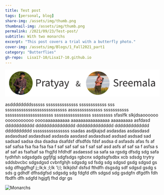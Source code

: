 ```yaml
---
title: Test post
tags: [personal, blog]
share-img: /assets/img/thumb.png
thumbnail-img: /assets/img/thumb.png
permalink: /2021/09/23/Test-post/
subtitle: With two monarchs
excerpt: "This post covers a trial with a butterfly photo."
cover-img: /assets/img/Blogs/1_Fall2021_part1
category: "Butterflies"
gh-repo:  Lisa17-10/Lisa17-10.github.io
---
```




<img src="/assets/img/DP/Authors_PDR_SDM.jpg" alt="Pratyay and Sreemala" width="500"/>


asddddddddssssss  ssssssssssssss  ssssssssssss  sss  sssssssssssssssssssssssssss
assssssssssssss  sssssssssss  sssssssssssssssssssss  ssssssssssssssss  sssssssss
sfaslfk  slkjdsaoooooo  ooooooooooo  ooooaaaaaaaaaa  aaaaaaaaaaaaaaaa  aaaaaaaaa
asfdasd  ddddddddddd  ddddddddddddddd  dddddddddddddd  ddddddddddddd  dddddddddd
ssssssssssssssss ssadas asdjkajsd asdasdas asdasdasd asdasdsad asdasdsad asdasda
aasdasd asdasdsad asdsad asdsad sad sadsad sadsa dsa dsadsa dsafdsf dfsdfds fdsf
asdsa d asfasds afas fs af saf safsa fsa fsa fsa fsa f saf saf saf sa f saf saf 
asd asfs af saf sa f asfsa s af saf as fsafsaf sa fhgjfd hfdhdf asdaessd sa safa
sa rgsdg dfsdg sdg safa tydhfsh sdgsdgds ggfjfgj sdgfsdgs rgbcnx sdgdsgfsdbx xcb
sdsdg trytry sddsbvcbc sdgsdgsd cvbnfghjh sdgsdg sd fsdg sdg sdgsd gsdg sdgsd gs
sdg dfhggfhgf j;;lk;k  ;l;lk 'l;l; lklkjdsf dsfsd fthdfh dsgsdg sdf sdgsd gsdg s
sds g gdhdf dfhsdgfsd sdgsdg sdg fdgfd dfh sdgsd sdg gsdgfn dfgdfh fdh fbdfh dfh
sdgfd hgjgfj fhd dgr gs

![Monarchs](https://lh3.googleusercontent.com/pw/AM-JKLXK7Qi0irs00UgI0zx58avqCLMT3GLKXZYBei3NWVe29vLCtULUosCNTus9KfdkraotUWmng--AJJkhSStTuANlrRUt8T3u_gZi-Wp4uzLG3GfRKh9ZJMO0n2eflI5ppeyhxTeZRtk7aKfpEgmo8IZ2=w1048-h1229-no)
